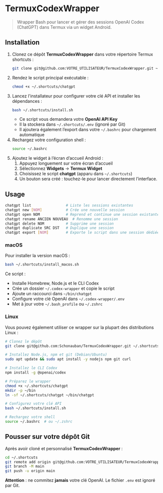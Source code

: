  # TermuxCodexWrapper

 > Wrapper Bash pour lancer et gérer des sessions OpenAI Codex (ChatGPT) dans Termux via un widget Android.

 ## Installation

 1. Clonez ce dépôt **TermuxCodexWrapper** dans votre répertoire Termux shortcuts :
    ```bash
    git clone git@github.com:VOTRE_UTILISATEUR/TermuxCodexWrapper.git ~/.shortcuts
    ```
 2. Rendez le script principal exécutable :
    ```bash
    chmod +x ~/.shortcuts/chatgpt
    ```
3. Lancez l'installateur pour configurer votre clé API et installer les dépendances :
   ```bash
   bash ~/.shortcuts/install.sh
   ```
    - Ce script vous demandera votre **OpenAI API Key**
    - Il la stockera dans `~/.shortcuts/.env` (ignoré par Git)
    - Il ajoutera également l’export dans votre `~/.bashrc` pour chargement automatique
 4. Rechargez votre configuration shell :
    ```bash
    source ~/.bashrc
    ```
 5. Ajoutez le widget à l’écran d’accueil Android :
    1. Appuyez longuement sur votre écran d’accueil
    2. Sélectionnez **Widgets** → **Termux Widget**
    3. Choisissez le script **chatgpt** (apparu dans `~/.shortcuts`)
    4. Un bouton sera créé : touchez-le pour lancer directement l’interface.

 ## Usage

 ```bash
 chatgpt list                # Liste les sessions existantes
 chatgpt new [NOM]           # Crée une nouvelle session
 chatgpt open NOM            # Reprend et continue une session existante
 chatgpt rename ANCIEN NOUVEAU  # Renomme une session
 chatgpt delete NOM          # Supprime une session
 chatgpt duplicate SRC DST   # Duplique une session
 chatgpt export [NOM]        # Exporte le script dans une session dédiée
 ```
  
### macOS
Pour installer la version macOS :
```bash
bash ~/.shortcuts/install_macos.sh
```
Ce script :
  - Installe Homebrew, Node.js et le CLI Codex
  - Crée un dossier `~/.codex-wrapper` et copie le script
  - Ajoute un raccourci dans `~/bin/chatgpt`
  - Configure votre clé OpenAI dans `~/.codex-wrapper/.env`
  - Met à jour votre `~/.bash_profile` ou `~/.zshrc`

### Linux
Vous pouvez également utiliser ce wrapper sur la plupart des distributions Linux :
```bash
# Clonez le dépôt
git clone git@github.com:Schonauban/TermuxCodexWrapper.git ~/.shortcuts

# Installez Node.js, npm et git (Debian/Ubuntu)
sudo apt update && sudo apt install -y nodejs npm git curl

# Installez le CLI Codex
npm install -g @openai/codex

# Préparez le wrapper
chmod +x ~/.shortcuts/chatgpt
mkdir -p ~/bin
ln -sf ~/.shortcuts/chatgpt ~/bin/chatgpt

# Configurez votre clé API
bash ~/.shortcuts/install.sh

# Rechargez votre shell
source ~/.bashrc  # ou ~/.zshrc
```

 ## Pousser sur votre dépôt Git

 Après avoir cloné et personnalisé **TermuxCodexWrapper** :
 ```bash
 cd ~/.shortcuts
 git remote add origin git@github.com:VOTRE_UTILISATEUR/TermuxCodexWrapper.git
 git branch -M main
 git push -u origin main
 ```

 **Attention** : ne commitez **jamais** votre clé OpenAI. Le fichier `.env` est ignoré par Git.